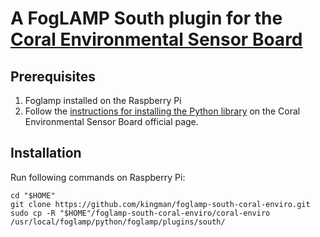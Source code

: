 # A FogLAMP South plugin for the [Coral Environmental Sensor Board](https://coral.ai/products/environmental)

## Prerequisites
1.  Foglamp installed on the Raspberry Pi
1.  Follow the
    [instructions for installing the Python library](https://coral.withgoogle.com/docs/enviro-board/get-started/#install-the-python-library)
    on the Coral Environmental Sensor Board official page.

## Installation
Run following commands on Raspberry Pi:

    cd "$HOME"
    git clone https://github.com/kingman/foglamp-south-coral-enviro.git
    sudo cp -R "$HOME"/foglamp-south-coral-enviro/coral-enviro /usr/local/foglamp/python/foglamp/plugins/south/
